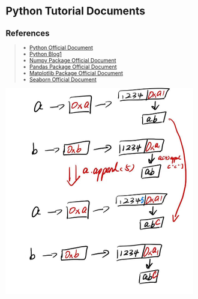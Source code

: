 # Python Tutorial Documents

## References

> * [Python Official Document](https://docs.python.org/zh-cn/3.8/tutorial/index.html)
> * [Python Blog1](https://www.liujiangblog.com/course/python/)
> * [Numpy Package Official Document](https://www.numpy.org.cn/)
> * [Pandas Package Official Document](https://www.pypandas.cn/)
> * [Matplotlib Package Official Document](https://www.matplotlib.org.cn/)
> * [Seaborn Official Document](https://seaborn.apachecn.org/#/)

<img height="550" src="NumPy/image/copy.jpg" width="500"/>


